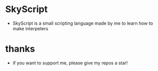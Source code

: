 # SkyScript
- SkyScript is a small scripting language made by me to learn how to make interpeters
# thanks
- if you want to support me, please give my repos a star!
